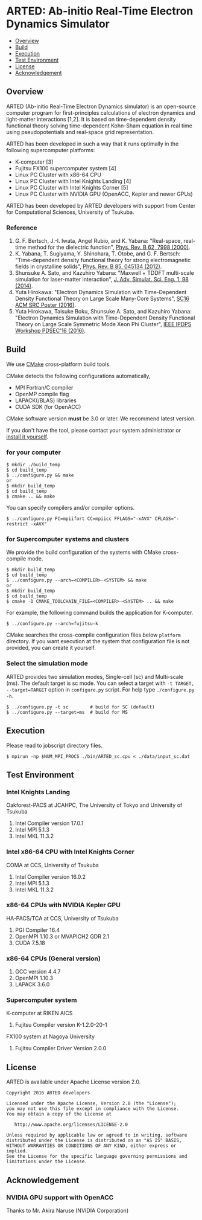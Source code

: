 # ARTED: Ab-initio Real-Time Electron Dynamics Simulator

- [Overview](#overview)
- [Build](#build)
- [Execution](#execution)
- [Test Environment](#test-environment)
- [License](#license)
- [Acknowledgement](#acknowledgement)

## Overview

ARTED (Ab-initio Real-Time Electron Dynamics simulator) is an open-source
computer program for first-principles calculations of electron dynamics and
light-matter interactions [1,2]. It is based on time-dependent density functional theory
solving time-dependent Kohn-Sham equation in real time using pseudopotentials
and real-space grid representation.

ARTED has been developed in such a way that it runs
optimally in the following supercomputer platforms:

- K-computer [3]
- Fujitsu FX100 supercomputer system [4]
- Linux PC Cluster with x86-64 CPU
- Linux PC Cluster with Intel Knights Landing [4]
- Linux PC Cluster with Intel Knights Corner [5]
- Linux PC Cluster with NVIDIA GPU (OpenACC, Kepler and newer GPUs)

ARTED has been developed by ARTED developers with support from
Center for Computational Sciences, University of Tsukuba.

### Reference
1. G. F. Bertsch, J.-I. Iwata, Angel Rubio, and K. Yabana: "Real-space, real-time method for the dielectric function", [Phys. Rev. B 62, 7998 (2000)](http://journals.aps.org/prb/abstract/10.1103/PhysRevB.62.7998).
2. K. Yabana, T. Sugiyama, Y. Shinohara, T. Otobe, and G. F. Bertsch: "Time-dependent density functional theory for strong electromagnetic fields in crystalline solids", [Phys. Rev. B  85, 045134 (2012)](http://journals.aps.org/prb/abstract/10.1103/PhysRevB.85.045134).
3. Shunsuke A. Sato, and Kazuhiro Yabana: "Maxwell + TDDFT multi-scale simulation for laser-matter interaction", [J. Adv. Simulat. Sci. Eng. 1, 98 (2014)](https://www.jstage.jst.go.jp/article/jasse/1/1/1_98/_article).
4. Yuta Hirokawa: "Electron Dynamics Simulation with Time-Dependent Density Functional Theory on Large Scale Many-Core Systems", [SC16 ACM SRC Poster (2016)](http://sc16.supercomputing.org/presentation/?id=spost147&sess=sess408).
5. Yuta Hirokawa, Taisuke Boku, Shunsuke A. Sato, and Kazuhiro Yabana: "Electron Dynamics Simulation with Time-Dependent Density Functional Theory on Large Scale Symmetric Mode Xeon Phi Cluster", [IEEE IPDPS Workshop PDSEC'16 (2016)](http://ieeexplore.ieee.org/abstract/document/7530004/).


## Build

We use [CMake](https://cmake.org/) cross-platform build tools.

CMake detects the following configurations automatically,

- MPI Fortran/C compiler
- OpenMP compile flag
- LAPACK(/BLAS) libraries
- CUDA SDK (for OpenACC)

CMake software version **must** be 3.0 or later.
We recommend latest version.

If you don't have the tool, please contact your system administrator or [install it yourself](https://cmake.org/install/).

### for your computer

    $ mkdir ./build_temp
    $ cd build_temp
    $ ../configure.py && make
    or
    $ mkdir build_temp
    $ cd build_temp
    $ cmake .. && make

You can specify compilers and/or compiler options.

    $ ../configure.py FC=mpiifort CC=mpiicc FFLAGS="-xAVX" CFLAGS="-restrict -xAVX"

### for Supercomputer systems and clusters

We provide the build configuration of the systems with CMake cross-compile mode.

    $ mkdir build_temp
    $ cd build_temp
    $ ../configure.py --arch=<COMPILER>-<SYSTEM> && make
    or
    $ mkdir build_temp
    $ cd build_temp
    $ cmake -D CMAKE_TOOLCHAIN_FILE=<COMPILER>-<SYSTEM> .. && make

For example, the following command builds the application for K-computer.

    $ ../configure.py --arch=fujitsu-k

CMake searches the cross-compile configuration files below `platform` directory.
If you want execution at the system that configuration file is not provided, you can create it yourself.

### Select the simulation mode

ARTED provides two simulation modes, Single-cell (sc) and Multi-scale (ms).
The default target is sc mode. You can select a target with `-t TARGET, --target=TARGET` option in `configure.py` script.
For help type `./configure.py -h`.

    $ ../configure.py -t sc        # build for SC (default)
    $ ../configure.py --target=ms  # build for MS


## Execution

Please read to jobscript directory files.

    $ mpirun -np $NUM_MPI_PROCS ./bin/ARTED_sc.cpu < ./data/input_sc.dat


## Test Environment

### Intel Knights Landing

Oakforest-PACS at JCAHPC, The University of Tokyo and University of Tsukuba

1. Intel Compiler version 17.0.1
2. Intel MPI 5.1.3
3. Intel MKL 11.3.2

### Intel x86-64 CPU with Intel Knights Corner

COMA at CCS, University of Tsukuba

1. Intel Compiler version 16.0.2
1. Intel MPI 5.1.3
1. Intel MKL 11.3.2

### x86-64 CPUs with NVIDIA Kepler GPU

HA-PACS/TCA at CCS, University of Tsukuba

1. PGI Compiler 16.4
2. OpenMPI 1.10.3 or MVAPICH2 GDR 2.1
3. CUDA 7.5.18

### x86-64 CPUs (General version)

1. GCC version 4.4.7
2. OpenMPI 1.10.3
3. LAPACK 3.6.0

### Supercomputer system

K-computer at RIKEN AICS

1. Fujitsu Compiler version K-1.2.0-20-1

FX100 system at Nagoya University

1. Fujitsu Compiler Driver Version 2.0.0


## License

ARTED is available under Apache License version 2.0.

    Copyright 2016 ARTED developers
    
    Licensed under the Apache License, Version 2.0 (the "License");
    you may not use this file except in compliance with the License.
    You may obtain a copy of the License at
    
       http://www.apache.org/licenses/LICENSE-2.0
    
    Unless required by applicable law or agreed to in writing, software
    distributed under the License is distributed on an "AS IS" BASIS,
    WITHOUT WARRANTIES OR CONDITIONS OF ANY KIND, either express or implied.
    See the License for the specific language governing permissions and
    limitations under the License.

## Acknowledgement

### NVIDIA GPU support with OpenACC

Thanks to Mr. Akira Naruse (NVIDIA Corporation)
